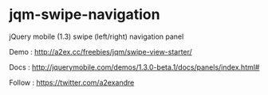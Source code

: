 jqm-swipe-navigation
====================

jQuery mobile (1.3) swipe (left/right) navigation panel

Demo : http://a2ex.cc/freebies/jqm/swipe-view-starter/

Docs : http://jquerymobile.com/demos/1.3.0-beta.1/docs/panels/index.html#

Follow : https://twitter.com/a2exandre

